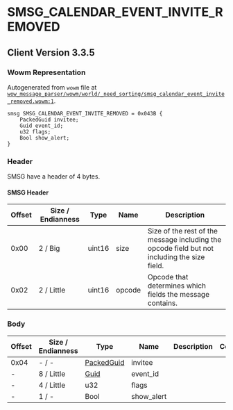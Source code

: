 # SMSG_CALENDAR_EVENT_INVITE_REMOVED

## Client Version 3.3.5

### Wowm Representation

Autogenerated from `wowm` file at [`wow_message_parser/wowm/world/_need_sorting/smsg_calendar_event_invite_removed.wowm:1`](https://github.com/gtker/wow_messages/tree/main/wow_message_parser/wowm/world/_need_sorting/smsg_calendar_event_invite_removed.wowm#L1).
```rust,ignore
smsg SMSG_CALENDAR_EVENT_INVITE_REMOVED = 0x043B {
    PackedGuid invitee;
    Guid event_id;
    u32 flags;
    Bool show_alert;
}
```
### Header

SMSG have a header of 4 bytes.

#### SMSG Header

| Offset | Size / Endianness | Type   | Name   | Description |
| ------ | ----------------- | ------ | ------ | ----------- |
| 0x00   | 2 / Big           | uint16 | size   | Size of the rest of the message including the opcode field but not including the size field.|
| 0x02   | 2 / Little        | uint16 | opcode | Opcode that determines which fields the message contains.|

### Body

| Offset | Size / Endianness | Type | Name | Description | Comment |
| ------ | ----------------- | ---- | ---- | ----------- | ------- |
| 0x04 | - / - | [PackedGuid](../spec/packed-guid.md) | invitee |  |  |
| - | 8 / Little | [Guid](../spec/packed-guid.md) | event_id |  |  |
| - | 4 / Little | u32 | flags |  |  |
| - | 1 / - | Bool | show_alert |  |  |

